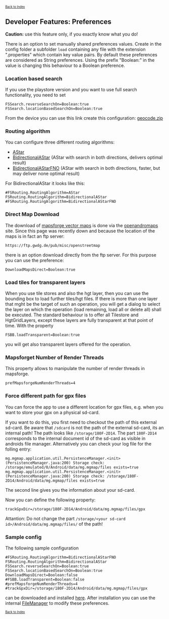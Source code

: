 <small><small>[Back to Index](../../../index.md)</small></small>

## Developer Features: Preferences 

**Caution:** use this feature only, if you exactly know what you do!

There is an option to set manually shared preferences values. Create in the config folder a subfolder `load` containing any file with the extension 
".properties" which contain key value pairs. By default these preferences are considered as String preferences. Using the prefix "Boolean:" in the 
value is changing this behaviour to a Boolean preference.


### Location based search

If you use the playstore version and you want to use full search functionality, you need to set

```
FSSearch.reverseSearchOn=Boolean:true
FSSearch.locationBasedSearchOn=Boolean:true
```
From the device you can use this link create this configuration: 
[geocode.zip](mgmap-install://mg4gh.github.io/MGMapViewer/Features/FurtherFeatures/Geocode/geocode.zip)

### Routing algorithm

You can configure three different routing algorithms:
- [AStar](mgmap-install://mg4gh.github.io/MGMapViewer/Features/MainTrackFeatures/Routing/routing_astar.zip)
- [BidirectionalAStar](mgmap-install://mg4gh.github.io/MGMapViewer/Features/MainTrackFeatures/Routing/routing_bidirectionalastar.zip) (AStar with search in both directions, delivers optimal result)
- [BidirectionalAStarFNO](mgmap-install://mg4gh.github.io/MGMapViewer/Features/MainTrackFeatures/Routing/routing_bidirectionalastarfno.zip) (AStar with search in both directions, faster, but may deliver none optimal result)

For BidirectionalAStar it looks like this:
```
#FSRouting.RoutingAlgorithm=AStar
FSRouting.RoutingAlgorithm=BidirectionalAStar
#FSRouting.RoutingAlgorithm=BidirectionalAStarFNO
```

### Direct Map Download

The download of [mapsforge vector maps](../../MainMapFeatures/Mapsforge/mapsforge.md) is done via the [openandromaps](https://www.openandromaps.org/) site. 
Since this page was recently down and because the location of the maps is in fact an ftp server:
```
https://ftp.gwdg.de/pub/misc/openstreetmap
```
there is an option download directly from the ftp server.
For this purpose you can use the preference:
```
DownloadMapsDirect=Boolean:true
```


### Load tiles for transparent layers

When you use tile stores and also the hgt layer, then you can use the bounding box to load further tiles/hgt files. 
If there is more than one layer that mght be the target of such an operation, you will get a dialog to select the 
layer on which the operation (load remaining, load all or delete all) shall be executed. 
The standard behaviour is to offer all Tilestore and HgtGridLayers, except these layers are fully transparent at that point of time.
With the property
```
FSBB.loadTransparent=Boolean:true
```
you will get also transparent layers offered for the operation.

### Mapsforget Number of Render Threads

This property allows to manipulate the number of render threads in mapsforge. 
```
prefMapsforgeNumRenderThreads=4
```

### Force different path for gpx files

You can force the app to use a different location for gpx files, e.g. when you want to store your gpx on a physical sd-card.

If you want to do this, you first need to checkout the path of this external sd-card. Be aware that `/sdcard` is not the path of the
external sd-card, its an internal path! The path looks like `/storage/180F-2D14`. The part `180F-2D14` corresponds to the internal 
document id of the sd-card as visible in androids file manager. Alternatively you can check your log file for the folling entry:
```
mg.mgmap.application.util.PersistenceManager.<init>(PersistenceManager.java:200) Storage check: /storage/emulated/0/Android/data/mg.mgmap/files exists=true
mg.mgmap.application.util.PersistenceManager.<init>(PersistenceManager.java:200) Storage check: /storage/180F-2D14/Android/data/mg.mgmap/files exists=true
```
The second line gives you the information about your sd-card.

Now you can define the following property:
```
trackGpxDir=/storage/180F-2D14/Android/data/mg.mgmap/files/gpx
```
Attantion: Do not change the part `/storage/<your sd-card id>/Android/data/mg.mgmap/files/` of the path!


### Sample config

The following sample configuration
```
#FSRouting.RoutingAlgorithm=BidirectionalAStarFNO
FSRouting.RoutingAlgorithm=BidirectionalAStar
FSSearch.reverseSearchOn=Boolean:true
FSSearch.locationBasedSearchOn=Boolean:true
DownloadMapsDirect=Boolean:false
#FSBB.loadTransparent=Boolean:false
#prefMapsforgeNumRenderThreads=4
#trackGpxDir=/storage/180F-2D14/Android/data/mg.mgmap/files/gpx
```
can be downloaded and installed [here](mgmap-install://mg4gh.github.io/MGMapViewer/Features/DeveloperFeatures/Preferences/config.zip).
After installation you can use the internal [FileManager](../../FurtherFeatures/FileManager/filemanager.md) to modify these preferences.


<small><small>[Back to Index](../../../index.md)</small></small>